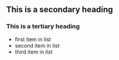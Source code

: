 ## This is a secondary heading
### This is a tertiary heading

* first item in list
* second item in list
* third item in list 
